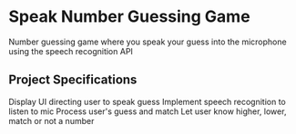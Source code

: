 # Speak Number Guessing Game

Number guessing game where you speak your guess into the microphone using the speech recognition API

## Project Specifications

Display UI directing user to speak guess
Implement speech recognition to listen to mic
Process user's guess and match
Let user know higher, lower, match or not a number
